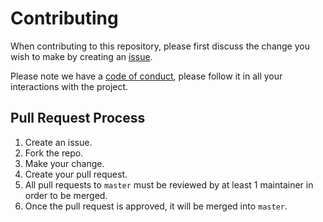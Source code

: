 # Contributing

When contributing to this repository, please first discuss the change you wish to make by creating an [issue](https://github.com/UBC-LA-Hackathon/student-dashboard/issues).

Please note we have a [code of conduct](./CODE_OF_CONDUCT.md), please follow it in all your interactions with the project.

## Pull Request Process

1. Create an issue.
1. Fork the repo.
1. Make your change.
1. Create your pull request.
1. All pull requests to `master` must be reviewed by at least 1 maintainer in order to be merged.
1. Once the pull request is approved, it will be merged into `master`.
